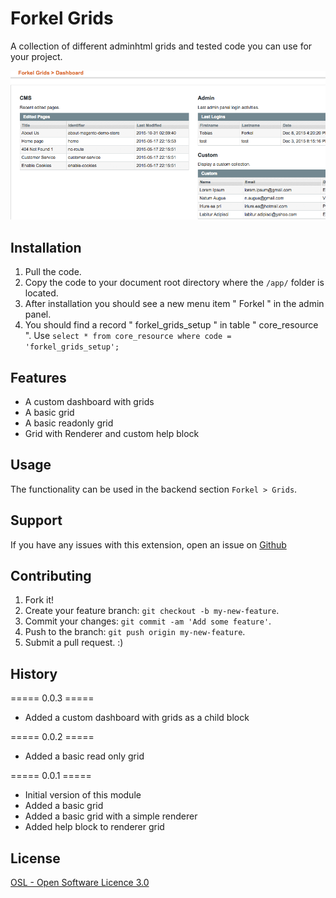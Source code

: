 # Forkel Grids
A collection of different adminhtml grids and tested code you can use for your project.

![Forkel Grids - Preview](https://raw.githubusercontent.com/tobias-forkel/Forkel_Grids/master/preview.gif)

## Installation
1. Pull the code.
2. Copy the code to your document root directory where the `/app/` folder is located.
3. After installation you should see a new menu item " Forkel " in the admin panel.
4. You should find a record " forkel_grids_setup " in table " core_resource ". Use `select * from core_resource where code = 'forkel_grids_setup';`

## Features
* A custom dashboard with grids
* A basic grid
* A basic readonly grid
* Grid with Renderer and custom help block

## Usage
The functionality can be used in the backend section `Forkel > Grids`.

## Support
If you have any issues with this extension, open an issue on [Github](https://github.com/tobias-forkel/Forkel_Grids/issues)

## Contributing
1. Fork it!
2. Create your feature branch: `git checkout -b my-new-feature`.
3. Commit your changes: `git commit -am 'Add some feature'`.
4. Push to the branch: `git push origin my-new-feature`.
5. Submit a pull request. :)

## History
===== 0.0.3 =====
* Added a custom dashboard with grids as a child block

===== 0.0.2 =====
* Added a basic read only grid

===== 0.0.1 =====
* Initial version of this module
* Added a basic grid
* Added a basic grid with a simple renderer
* Added help block to renderer grid

## License
[OSL - Open Software Licence 3.0](http://opensource.org/licenses/osl-3.0.php)
